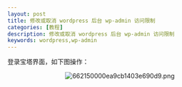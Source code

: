 ```yaml
---
layout: post
title: 修改或取消 wordpress 后台 wp-admin 访问限制
categories: [教程]
description: 修改或取消 wordpress 后台 wp-admin 访问限制
keywords: wordpress,wp-admin
---
```


登录宝塔界面，如下图操作：

<div align="center"><img src="https://pic.imgdb.cn/item/662150000ea9cb1403e690d9.png" alt="662150000ea9cb1403e690d9.png" ></div>
